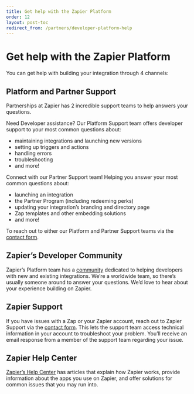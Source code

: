 ```yaml
---
title: Get help with the Zapier Platform
order: 12
layout: post-toc
redirect_from: /partners/developer-platform-help
---
```


# Get help with the Zapier Platform

You can get help with building your integration through 4 channels:

## Platform and Partner Support

Partnerships at Zapier has 2 incredible support teams to help answers your questions. 

Need Developer assistance? Our Platform Support team offers developer support to your most common questions about:

* maintaining integrations and launching new versions
* setting up triggers and actions
* handling errors
* troubleshooting
* and more!

Connect with our Partner Support team! Helping you answer your most common questions about:

* launching an integration
* the Partner Program (including redeeming perks)
* updating your integration’s branding and directory page
* Zap templates and other embedding solutions
* and more!

To reach out to either our Platform and Partner Support teams via the [contact form](https://developer.zapier.com/contact).

## Zapier’s Developer Community

Zapier’s Platform team has a [community](https://community.zapier.com/for-developers-61) dedicated to helping developers with new and existing integrations. We’re a worldwide team, so there’s usually someone around to answer your questions. We’d love to hear about your experience building on Zapier.

## Zapier Support

If you have issues with a Zap or your Zapier account, reach out to Zapier Support via the [contact form](https://zapier.com/app/contact-us). This lets the support team access technical information in your account to troubleshoot your problem. You’ll receive an email response from a member of the support team regarding your issue.

## Zapier Help Center

[Zapier’s Help Center](https://zapier.com/help) has articles that explain how Zapier works, provide information about the apps you use on Zapier, and offer solutions for common issues that you may run into.


